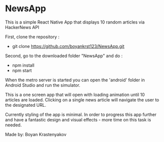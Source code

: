 # NewsApp

This is a simple React Native App that displays 10 random articles via HackerNews API

First, clone the repository : 
- git clone https://github.com/boyankrst123/NewsApp.git

Second, go to the downloaded folder "NewsApp" and do : 
- npm install 
- npm start

When the metro server is started you can open the 'android' folder in Android Studio and run the simulator.

This is a one screen app that will open with loading animation until 10 articles are loaded.
Clicking on a single news article will navigate the user to the designated URL.

Currently styling of the app is minimal. 
In order to progress this app further and have a fantastic design and visual effects - more time on this task is needed.

Made by: Boyan Krastenyakov 
